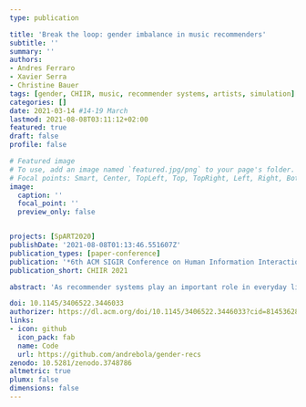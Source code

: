 ```yaml
---
type: publication

title: 'Break the loop: gender imbalance in music recommenders'
subtitle: ''
summary: ''
authors:
- Andres Ferraro
- Xavier Serra
- Christine Bauer
tags: [gender, CHIIR, music, recommender systems, artists, simulation]
categories: []
date: 2021-03-14 #14-19 March
lastmod: 2021-08-08T03:11:12+02:00
featured: true
draft: false
profile: false

# Featured image
# To use, add an image named `featured.jpg/png` to your page's folder.
# Focal points: Smart, Center, TopLeft, Top, TopRight, Left, Right, BottomLeft, Bottom, BottomRight.
image:
  caption: ''
  focal_point: ''
  preview_only: false


projects: [SpART2020]
publishDate: '2021-08-08T01:13:46.551607Z'
publication_types: [paper-conference]
publication: '*6th ACM SIGIR Conference on Human Information Interaction and Retrieval*'
publication_short: CHIIR 2021

abstract: 'As recommender systems play an important role in everyday life, there is an increasing pressure that such systems are fair. Besides serving diverse groups of users, recommenders need to represent and serve item providers fairly as well. In interviews with music artists, we identified that gender fairness is one of the artists’ main concerns. They emphasized that female artists should be given more exposure in music recommendations. We analyze a widely-used collaborative filtering approach with two public datasets—enriched with gender information—to understand how this approach per-forms with respect to the artists’ gender. To achieve gender balance, we propose a progressive re-ranking method that is based on the insights from the interviews. For the evaluation, we rely on a simulation of feedback loops and provide an in-depth analysis using state-of-the-art performance measures and metrics concerning gender fairness.'

doi: 10.1145/3406522.3446033
authorizer: https://dl.acm.org/doi/10.1145/3406522.3446033?cid=81453628934
links: 
- icon: github
  icon_pack: fab
  name: Code
  url: https://github.com/andrebola/gender-recs
zenodo: 10.5281/zenodo.3748786
altmetric: true
plumx: false
dimensions: false
---
```

